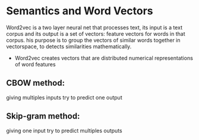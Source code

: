 # Semantics and Word Vectors

Word2vec is a two layer neural net that processes text, its input is a text corpus and its output is a set of vectors: feature vectors for words in that corpus. his purpose is to group the vectors of similar words together in vectorspace, to detects similarities mathematically.

- Word2vec creates vectors that are distributed numerical representations of word features

## CBOW method:
giving multiples inputs try to predict one output

## Skip-gram method:
giving one input try to predict multiples outputs



